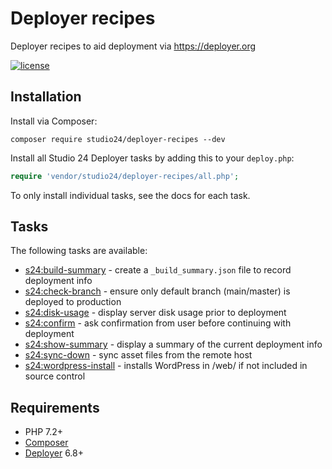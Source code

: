 # Deployer recipes

Deployer recipes to aid deployment via https://deployer.org

[![license][license-badge]][LICENSE]

## Installation

Install via Composer:

```
composer require studio24/deployer-recipes --dev
```

Install all Studio 24 Deployer tasks by adding this to your `deploy.php`:

```php
require 'vendor/studio24/deployer-recipes/all.php';
```

To only install individual tasks, see the docs for each task.

## Tasks

The following tasks are available:

* [s24:build-summary](docs/build-summary.md) - create a `_build_summary.json` file to record deployment info
* [s24:check-branch](docs/check-branch.md) - ensure only default branch (main/master) is deployed to production
* [s24:disk-usage](docs/check-disk-space.md) - display server disk usage prior to deployment
* [s24:confirm](docs/confirm-continue.md) - ask confirmation from user before continuing with deployment
* [s24:show-summary](docs/show-summary.md) - display a summary of the current deployment info
* [s24:sync-down](docs/sync-down.md) - sync asset files from the remote host
* [s24:wordpress-install](docs/wordpress-install.md) - installs WordPress in /web/ if not included in source control

## Requirements

* PHP 7.2+
* [Composer](https://getcomposer.org/)
* [Deployer](https://deployer.org/) 6.8+

[LICENSE]: ./LICENSE
[license-badge]: https://img.shields.io/badge/license-MIT-blue.svg
